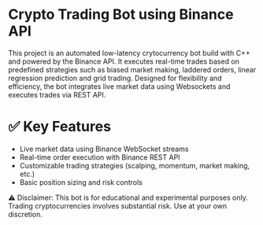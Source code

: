 # Crypto Trading Bot using Binance API
This project is an automated low-latency crytocurrency bot build with C++ and powered by the Binance API. It executes real-time trades based on predefined strategies such as biased market making, laddered orders, linear regression prediction and grid trading. Designed for flexibility and efficiency, the bot integrates live market data using Websockets and executes trades via REST API.
# ✅ Key Features
- Live market data using Binance WebSocket streams
- Real-time order execution with Binance REST API
- Customizable trading strategies (scalping, momentum, market making, etc.)
- Basic position sizing and risk controls

⚠️ Disclaimer: This bot is for educational and experimental purposes only. Trading cryptocurrencies involves substantial risk. Use at your own discretion.
